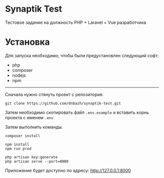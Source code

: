 # Synaptik Test

Тестовое задание на должность PHP + Laravel + Vue разработчика

# Установка

Для запуска необходимо, чтобы были предустановлен следующий софт:
* php
* composer
* nodejs
* npm

---
Сначала нужно стянуть проект с репозитория:
```
git clone https://github.com/dnbazh/synaptik-test.git
```

Затем необходимо скопировать файл `.env.example` и вставить корнь проекта с именем `.env`

Затем выполнить команды.
```
composer install

npm install
npm run prod

php artisan key:generate
php artisan serve --port=8000
```
Приложение будет доступно по адресу: http://127.0.0.1:8000
